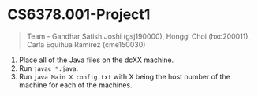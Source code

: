 # CS6378.001-Project1
>Team - Gandhar Satish Joshi (gsj190000), Honggi Choi (hxc200011), Carla Equihua Ramirez (cme150030) 
1. Place all of the Java files on the dcXX machine.
2. Run ```javac *.java```.
3. Run ```java Main X config.txt``` with X being the host number of the machine for each of the machines. 
